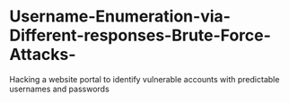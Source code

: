 # Username-Enumeration-via-Different-responses-Brute-Force-Attacks-
Hacking a website portal to identify vulnerable accounts with predictable usernames and passwords

